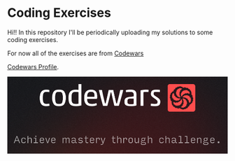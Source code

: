 # Coding Exercises

Hi!! In this repository I'll be periodically uploading my solutions to some coding exercises.

For now all of the exercises are from [Codewars](https://www.codewars.com)

[Codewars Profile](https://www.codewars.com/users/cristian-torres-ds).

![Codewars](src/codewars.png)

